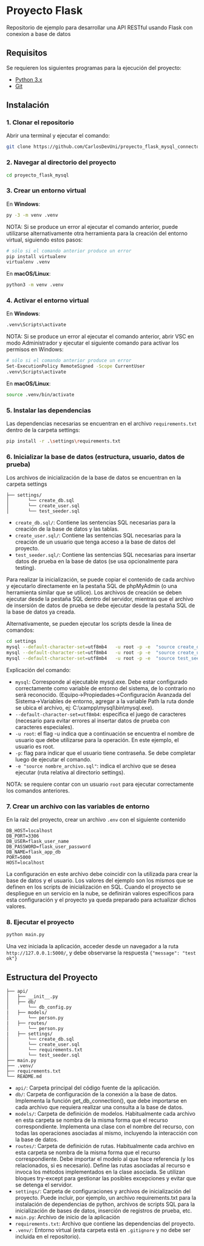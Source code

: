 # Proyecto Flask

Repositorio de ejemplo para desarrollar una API RESTful usando Flask con conexion a base de datos

## Requisitos

Se requieren los siguientes programas para la ejecución del proyecto:

- [Python 3.x](https://www.python.org/downloads/)
- [Git](https://git-scm.com/)

## Instalación

### 1. Clonar el repositorio

Abrir una terminal y ejecutar el comando:

```bash
git clone https://github.com/CarlosDevUni/proyecto_flask_mysql_connector
```

### 2. Navegar al directorio del proyecto

```bash
cd proyecto_flask_mysql
```

### 3. Crear un entorno virtual

En **Windows**:

```bash
py -3 -m venv .venv
```

NOTA: Si se produce un error al ejecutar el comando anterior, puede utilizarse alternativamente otra herramienta para la creación del entorno virtual, siguiendo estos pasos:
```bash
# sólo si el comando anterior produce un error
pip install virtualenv
virtualenv .venv
```


En **macOS/Linux**:

```bash
python3 -m venv .venv
```

### 4. Activar el entorno virtual

En **Windows**:

```bash
.venv\Scripts\activate
```

NOTA: Si se produce un error al ejecutar el comando anterior, abrir VSC en modo Administrador y ejecutar el siguiente comando para activar los permisos en Windows:
```bash
# sólo si el comando anterior produce un error
Set-ExecutionPolicy RemoteSigned -Scope CurrentUser
.venv\Scripts\activate
```

En **macOS/Linux**:

```bash
source .venv/bin/activate
```

### 5. Instalar las dependencias

Las dependencias necesarias se encuentran en el archivo `requirements.txt` dentro de la carpeta settings:

```bash
pip install -r .\settings\requirements.txt
```


### 6. Inicializar la base de datos (estructura, usuario, datos de prueba)

Los archivos de inicialización de la base de datos se encuentran en la carpeta settings

```
├── settings/
│       └── create_db.sql
│       └── create_user.sql
│       └── test_seeder.sql
```
- `create_db.sql/`: Contiene las sentencias SQL necesarias para la creación de la base de datos y las tablas.
- `create_user.sql/`: Contiene las sentencias SQL necesarias para la creación de un usuario que tenga acceso a la base de datos del proyecto.
- `test_seeder.sql/`: Contiene las sentencias SQL necesarias para insertar datos de prueba en la base de datos (se usa opcionalmente para testing).

Para realizar la inicialización, se puede copiar el contenido de cada archivo y ejecutarlo directamente en la pestaña SQL de phpMyAdmin (o una herramienta similar que se utilice). Los archivos de creación se deben ejecutar desde la pestaña SQL dentro del servidor, mientras que el archivo de insersión de datos de prueba se debe ejecutar desde la pestaña SQL de la base de datos ya creada.  

Alternativamente, se pueden ejecutar los scripts desde la línea de comandos:

```bash
cd settings
mysql --default-character-set=utf8mb4   -u root -p -e  "source create_db.sql"
mysql --default-character-set=utf8mb4   -u root -p -e  "source create_user.sql"
mysql --default-character-set=utf8mb4   -u root -p -e  "source test_seeder.sql"
```
Explicación del comando:
- `mysql`: Corresponde al ejecutable mysql.exe. Debe estar configurado correctamente como variable de entorno del sistema, de lo contrario no será reconocido. (Equipo->Propiedades->Configuración Avanzada del Sistema->Variables de entorno, agregar a la variable Path la ruta donde se ubica el archivo, ej: C:\xampp\mysql\bin\mysql.exe).
- `--default-character-set=utf8mb4`: especifica el juego de caracteres (necesario para evitar errores al insertar datos de prueba con caracteres especiales).
- `-u root`: el flag -u indica que a continuación se encuentra el nombre de usuario que debe utilizarse para la operación. En este ejemplo, el usuario es root. 
- `-p`: flag para indicar que el usuario tiene contraseña. Se debe completar luego de ejecutar el comando.
- `-e "source nombre_archivo.sql"`: indica el archivo que se desea ejecutar (ruta relativa al directorio settings).

NOTA: se requiere contar con un usuario `root` para ejecutar correctamente los comandos anteriores.

### 7. Crear un archivo con las variables de entorno

En la raíz del proyecto, crear un archivo `.env` con el siguiente contenido

```
DB_HOST=localhost
DB_PORT=3306
DB_USER=flask_user_name
DB_PASSWORD=flask_user_password
DB_NAME=flask_app_db
PORT=5000
HOST=localhost
```

La configuración en este archivo debe coincidir con la utilizada para crear la base de datos y el usuario. Los valores del ejemplo son los mismos que se definen en los scripts de inicialización en SQL. Cuando el proyecto se despliegue en un servicio en la nube, se definirán valores específicos para esta configuración y el proyecto ya queda preparado para actualizar dichos valores.

### 8. Ejecutar el proyecto

```bash
python main.py
```

Una vez iniciada la aplicación, acceder desde un navegador a la ruta `http://127.0.0.1:5000/`, y debe observarse la respuesta `{"message": "test ok"}`
## Estructura del Proyecto

```
├── api/
│   ├── __init__.py
│   ├── db/
│       └── db_config.py
|   ├── models/
│       └── person.py
|   ├── routes/
│       └── person.py
|   ├── settings/
│       └── create_db.sql
│       └── create_user.sql
│       └── requirements.txt
│       └── test_seeder.sql
├── main.py
├── .venv/
├── requirements.txt
└── README.md
```

- `api/`: Carpeta principal del código fuente de la aplicación.
- `db/`: Carpeta de configuración de la conexión a la base de datos. Implementa la función get_db_connection(), que debe importarse en cada archivo que requiera realizar una consulta a la base de datos.
- `models/`: Carpeta de definición de modelos. Habitualmente cada archivo en esta carpeta se nombra de la misma forma que el recurso correspondiente. Implementa una clase con el nombre del recurso, con todas las operaciones asociadas al mismo, incluyendo la interacción con la base de datos.
- `routes/`: Carpeta de definición de rutas. Habitualmente cada archivo en esta carpeta se nombra de la misma forma que el recurso correspondiente. Debe importar el modelo al que hace referencia (y los relacionados, si es necesario). Define las rutas asociadas al recurso e invoca los métodos implementados en la clase asociada. Se utilizan bloques try-except para gestionar las posibles excepciones y evitar que se detenga el servidor.
- `settings/`: Carpeta de configuraciones y archivos de inicialización del proyecto. Puede incluir, por ejemplo, un archivo requirements.txt para la instalación de dependencias de python, archivos de scripts SQL para la inicialización de bases de datos, inserción de registros de prueba, etc. 
- `main.py`: Archivo de inicio de la aplicación
- `requirements.txt`: Archivo que contiene las dependencias del proyecto.
- `.venv/`: Entorno virtual (esta carpeta está en `.gitignore` y no debe ser incluida en el repositorio).
